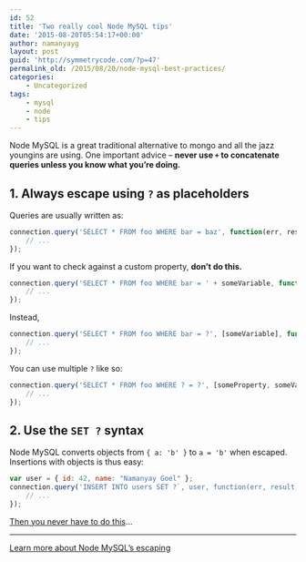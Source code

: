 ```yaml
---
id: 52
title: 'Two really cool Node MySQL tips'
date: '2015-08-20T05:54:17+00:00'
author: namanyayg
layout: post
guid: 'http://symmetrycode.com/?p=47'
permalink_old: /2015/08/20/node-mysql-best-practices/
categories:
    - Uncategorized
tags:
    - mysql
    - node
    - tips
---
```


Node MySQL is a great traditional alternative to mongo and all the jazz youngins are using. One important advice – **never use `+` to concatenate queries unless you know what you’re doing.**

## 1. Always escape using `?` as placeholders

Queries are usually written as:

```js
connection.query('SELECT * FROM foo WHERE bar = baz', function(err, results) {  
    // ...
});

```

If you want to check against a custom property, **don’t do this.**

```js
connection.query('SELECT * FROM foo WHERE bar = ' + someVariable, function(err, results) {  
    // ...
});

```

Instead,

```js
connection.query('SELECT * FROM foo WHERE bar = ?', [someVariable], function(err, results) {  
    // ...
});

```

You can use multiple `?` like so:

```js
connection.query('SELECT * FROM foo WHERE ? = ?', [someProperty, someValue], function(err, results) {  
    // ...
});

```

## 2. Use the `SET ?` syntax

Node MySQL converts objects from `{ a: 'b' }` to `a = 'b'` when escaped. Insertions with objects is thus easy:

```js
var user = { id: 42, name: "Namanyay Goel" };  
connection.query('INSERT INTO users SET ?`, user, function(err, result) {  
    // ... 
}); 

```

[Then you never have to do this](http://stackoverflow.com/questions/30147983/separate-keys-and-values-from-object)...

- - - - - -

[Learn more about Node MySQL’s escaping](https://github.com/felixge/node-mysql/#escaping-query-values)